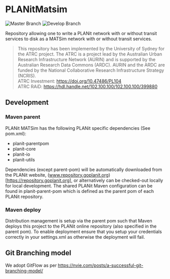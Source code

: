 # PLANitMatsim

![Master Branch](https://github.com/TrafficPLANit/PLANit/actions/workflows/maven_master.yml/badge.svg?branch=master)
![Develop Branch](https://github.com/TrafficPLANit/PLANit/actions/workflows/maven_develop.yml/badge.svg?branch=develop)

Repository allowing one to write a PLANit network with or without transit services to disk as a MATSim network with or without transit services.

> This repository has been implemented by the University of Sydney for the ATRC project. The ATRC is a project lead by the Australian Urban Research Infrastructure Network (AURIN) and is supported by the Australian Research Data Commons (ARDC). AURIN and the ARDC are funded by the National Collaborative Research Infrastructure Strategy (NCRIS).  
ATRC Investment: https://doi.org/10.47486/PL104  
ATRC RAiD: https://hdl.handle.net/102.100.100/102.100.100/399880 

## Development

### Maven parent

PLANit MATSim has the following PLANit specific dependencies (See pom.xml):

* planit-parentpom
* planit-core
* planit-io
* planit-utils

Dependencies (except parent-pom) will be automatically downloaded from the PLANit website, (www.repository.goplanit.org)[https://repository.goplanit.org], or alternatively can be checked-out locally for local development. The shared PLANit Maven configuration can be found in planit-parent-pom which is defined as the parent pom of each PLANit repository.


### Maven deploy

Distribution management is setup via the parent pom such that Maven deploys this project to the PLANit online repository (also specified in the parent pom). To enable deployment ensure that you setup your credentials correctly in your settings.xml as otherwise the deployment will fail.

## Git Branching model

We adopt GitFlow as per https://nvie.com/posts/a-successful-git-branching-model/
